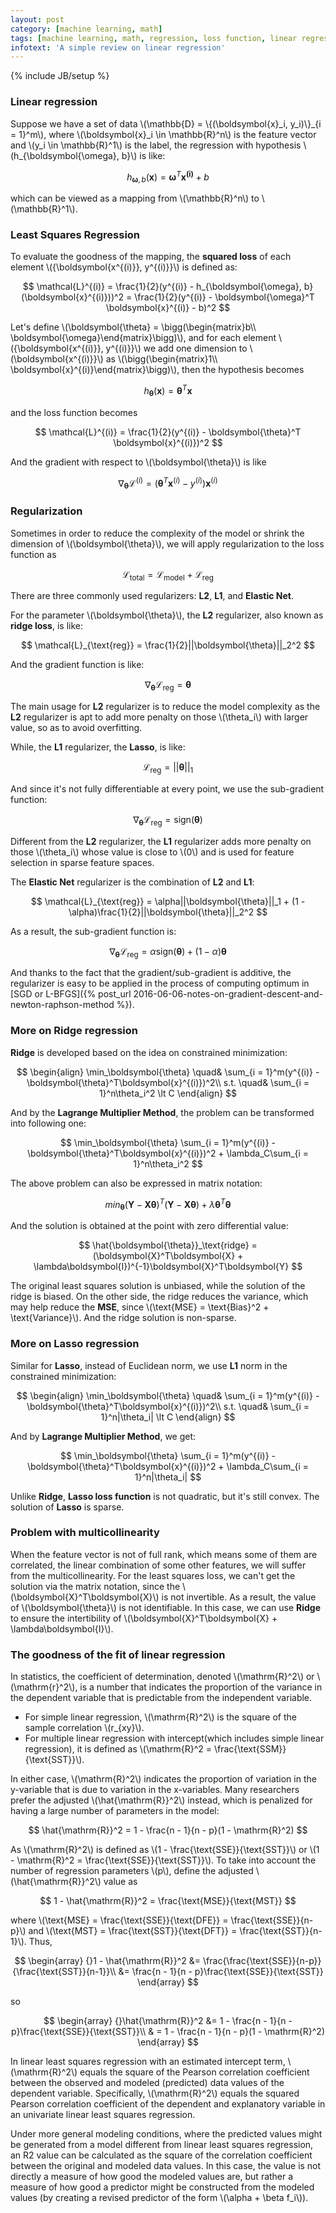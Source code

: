 ```yaml
---
layout: post
category: [machine learning, math]
tags: [machine learning, math, regression, loss function, linear regression, regularization]
infotext: 'A simple review on linear regression'
---
```

{% include JB/setup %}

<script type="text/javascript" src="http://cdn.mathjax.org/mathjax/latest/MathJax.js?config=TeX-AMS-MML_HTMLorMML"></script>

### Linear regression

Suppose we have a set of data \\(\mathbb{D} = \\{(\boldsymbol{x}\_i, y_i)\\}\_{i = 1}^m\\), where 
\\(\boldsymbol{x}\_i \in \mathbb{R}^n\\) is the feature vector and \\(y_i \in \mathbb{R}^1\\) is the label, 
the regression with hypothesis \\(h_{\boldsymbol{\omega}, b}\\) is like:

$$
h_{\boldsymbol{\omega}, b}(\boldsymbol{x}) = \boldsymbol{\omega}^T \boldsymbol{x^{(i)}} + b
$$

which can be viewed as a mapping from \\(\mathbb{R}^n\\) to \\(\mathbb{R}^1\\).

### Least Squares Regression

To evaluate the goodness of the mapping, the __squared loss__ of each element 
\\(\{\boldsymbol{x^{(i)}}, y^{(i)}\}\\) is defined as:

$$
\mathcal{L}^{(i)} = \frac{1}{2}(y^{(i)} - h_{\boldsymbol{\omega}, b}(\boldsymbol{x}^{(i)}))^2 = \frac{1}{2}(y^{(i)} - \boldsymbol{\omega}^T \boldsymbol{x}^{(i)} - b)^2
$$

Let's define \\(\boldsymbol{\theta} = \bigg(\begin{matrix}b\\\\ \boldsymbol{\omega}\end{matrix}\bigg)\\), 
and for each element \\(\{\boldsymbol{x^{(i)}}, y^{(i)}\}\\) we add one dimension to 
\\(\boldsymbol{x^{(i)}}\\) as \\(\bigg(\begin{matrix}1\\\\ \boldsymbol{x}^{(i)}\end{matrix}\bigg)\\), 
then the hypothesis becomes 

$$
h_{\boldsymbol{\theta}}(\boldsymbol{x}) = \boldsymbol{\theta}^T \boldsymbol{x}
$$

and the loss function becomes

$$
\mathcal{L}^{(i)} = \frac{1}{2}(y^{(i)} - \boldsymbol{\theta}^T \boldsymbol{x}^{(i)})^2
$$

And the gradient with respect to \\(\boldsymbol{\theta}\\) is like

$$
\nabla_\boldsymbol{\theta}\mathcal{L}^{(i)} = (\boldsymbol{\theta}^T \boldsymbol{x}^{(i)} - y^{(i)})\boldsymbol{x}^{(i)}
$$

### Regularization

Sometimes in order to reduce the complexity of the model or shrink the dimension of \\(\boldsymbol{\theta}\\), 
we will apply regularization to the loss function as

$$
\mathcal{L}_{\text{total}} = \mathcal{L}_{\text{model}} + \mathcal{L}_{\text{reg}}
$$

There are three commonly used regularizers: __L2__, __L1__, and __Elastic Net__.

For the parameter \\(\boldsymbol{\theta}\\), the __L2__ regularizer, also known as __ridge loss__, is like:

$$
\mathcal{L}_{\text{reg}} = \frac{1}{2}||\boldsymbol{\theta}||_2^2
$$

And the gradient function is like:

$$
\nabla_\boldsymbol{\theta}\mathcal{L}_{\text{reg}} = \boldsymbol{\theta}
$$

The main usage for __L2__ regularizer is to reduce the model complexity as the __L2__ regularizer is 
apt to add more penalty on those \\(\theta_i\\) with larger value, so as to avoid overfitting.

While, the __L1__ regularizer, the __Lasso__, is like:

$$
\mathcal{L}_{\text{reg}} = ||\boldsymbol{\theta}||_1
$$

And since it's not fully differentiable at every point, we use the sub-gradient function:

$$
\nabla_\boldsymbol{\theta}\mathcal{L}_{\text{reg}} = \text{sign}(\boldsymbol{\theta})
$$

Different from the __L2__ regularizer, the __L1__ regularizer adds more penalty on those \\(\theta_i\\) 
whose value is close to \\(0\\) and is used for feature selection in sparse feature spaces.

The __Elastic Net__ regularizer is the combination of __L2__ and __L1__:

$$
\mathcal{L}_{\text{reg}} = \alpha||\boldsymbol{\theta}||_1 + (1 - \alpha)\frac{1}{2}||\boldsymbol{\theta}||_2^2
$$

As a result, the sub-gradient function is:

$$
\nabla_\boldsymbol{\theta}\mathcal{L}_{\text{reg}} = \alpha\text{sign}(\boldsymbol{\theta}) + (1 - \alpha)\boldsymbol{\theta}
$$

And thanks to the fact that the gradient/sub-gradient is additive, the regularizer is easy to be applied 
in the process of computing optimum in [SGD or L-BFGS]({% post_url 2016-06-06-notes-on-gradient-descent-and-newton-raphson-method %}).

### More on Ridge regression

__Ridge__ is developed based on the idea on constrained minimization:

$$
\begin{align}
\min_\boldsymbol{\theta} \quad& \sum_{i = 1}^m(y^{(i)} - \boldsymbol{\theta}^T\boldsymbol{x}^{(i)})^2\\
s.t. \quad& \sum_{i = 1}^n\theta_i^2 \lt C
\end{align}
$$

And by the __Lagrange Multiplier Method__, the problem can be transformed into following one:

$$
\min_\boldsymbol{\theta} \sum_{i = 1}^m(y^{(i)} - \boldsymbol{\theta}^T\boldsymbol{x}^{(i)})^2 + \lambda_C\sum_{i = 1}^n\theta_i^2
$$

The above problem can also be expressed in matrix notation:

$$
min_\boldsymbol{\theta} (\boldsymbol{Y} - \boldsymbol{X}\boldsymbol{\theta})^T(\boldsymbol{Y} - \boldsymbol{X}\boldsymbol{\theta}) + \lambda\boldsymbol{\theta}^T\boldsymbol{\theta}
$$

And the solution is obtained at the point with zero differential value:

$$
\hat{\boldsymbol{\theta}}_\text{ridge} = (\boldsymbol{X}^T\boldsymbol{X} + \lambda\boldsymbol{I})^{-1}\boldsymbol{X}^T\boldsymbol{Y}
$$

The original least squares solution is unbiased, while the solution of the ridge is biased. On the 
other side, the ridge reduces the variance, which may help reduce the __MSE__, since 
\\(\text{MSE} = \text{Bias}^2 + \text{Variance}\\). And the ridge solution is non-sparse.

### More on Lasso regression

Similar for __Lasso__, instead of Euclidean norm, we use __L1__ norm in the constrained minimization:

$$
\begin{align}
\min_\boldsymbol{\theta} \quad& \sum_{i = 1}^m(y^{(i)} - \boldsymbol{\theta}^T\boldsymbol{x}^{(i)})^2\\
s.t. \quad& \sum_{i = 1}^n|\theta_i| \lt C
\end{align}
$$

And by __Lagrange Multiplier Method__, we get:

$$
\min_\boldsymbol{\theta} \sum_{i = 1}^m(y^{(i)} - \boldsymbol{\theta}^T\boldsymbol{x}^{(i)})^2 + \lambda_C\sum_{i = 1}^n|\theta_i|
$$

Unlike __Ridge__, __Lasso loss function__ is not quadratic, but it's still convex. The solution of __Lasso__ 
is sparse.

### Problem with multicollinearity

When the feature vector is not of full rank, which means some of them are correlated, the linear 
combination of some other features, we will suffer from the multicollinearity. For the least squares 
loss, we can't get the solution via the matrix notation, since the 
\\(\boldsymbol{X}^T\boldsymbol{X}\\) is not invertible. As a result, the value of \\(\boldsymbol{\theta}\\) 
is not identifiable. In this case, we can use __Ridge__ to ensure the intertibility of 
\\(\boldsymbol{X}^T\boldsymbol{X} + \lambda\boldsymbol{I}\\).

### The goodness of the fit of linear regression

In statistics, the coefficient of determination, denoted \\(\mathrm{R}^2\\) or \\(\mathrm{r}^2\\), is 
a number that indicates the proportion of the variance in the dependent variable that is predictable 
from the independent variable.

- For simple linear regression, \\(\mathrm{R}^2\\) is the square of the sample correlation 
\\(r_{xy}\\).
- For multiple linear regression with intercept(which includes simple linear regression), it is 
defined as \\(\mathrm{R}^2 = \frac{\text{SSM}}{\text{SST}}\\).

In either case, \\(\mathrm{R}^2\\) indicates the proportion of variation in the y-variable that 
is due to variation in the x-variables. Many researchers prefer the adjusted \\(\hat{\mathrm{R}}^2\\) 
instead, which is penalized for having a large number of parameters in the model:

$$
\hat{\mathrm{R}}^2 = 1 - \frac{n - 1}{n - p}(1 - \mathrm{R}^2)
$$

As \\(\mathrm{R}^2\\) is defined as \\(1 - \frac{\text{SSE}}{\text{SST}}\\) or 
\\(1 - \mathrm{R}^2 = \frac{\text{SSE}}{\text{SST}}\\). To take into account the number of 
regression parameters \\(p\\), define the adjusted \\(\hat{\mathrm{R}}^2\\) value as

$$
1 - \hat{\mathrm{R}}^2 = \frac{\text{MSE}}{\text{MST}}
$$

where \\(\text{MSE} = \frac{\text{SSE}}{\text{DFE}} = \frac{\text{SSE}}{n-p}\\) and 
\\(\text{MST} = \frac{\text{SST}}{\text{DFT}} = \frac{\text{SST}}{n-1}\\). Thus,

$$
\begin{array}
{}1 - \hat{\mathrm{R}}^2 &= \frac{\frac{\text{SSE}}{n-p}}{\frac{\text{SST}}{n-1}}\\
&= \frac{n - 1}{n - p}\frac{\text{SSE}}{\text{SST}}
\end{array}
$$

so

$$
\begin{array}
{}\hat{\mathrm{R}}^2 &= 1 - \frac{n - 1}{n - p}\frac{\text{SSE}}{\text{SST}}\\
& = 1 - \frac{n - 1}{n - p}(1 - \mathrm{R}^2)
\end{array}
$$

In linear least squares regression with an estimated intercept term, \\(\mathrm{R}^2\\) equals the 
square of the Pearson correlation coefficient between the observed and modeled (predicted) data 
values of the dependent variable. Specifically, \\(\mathrm{R}^2\\) equals the squared Pearson 
correlation coefficient of the dependent and explanatory variable in an univariate linear least 
squares regression.

Under more general modeling conditions, where the predicted values might be generated from a model 
different from linear least squares regression, an R2 value can be calculated as the square of the 
correlation coefficient between the original and modeled data values. In this case, the value is 
not directly a measure of how good the modeled values are, but rather a measure of how good a 
predictor might be constructed from the modeled values (by creating a revised predictor of the 
form \\(\alpha + \beta f_i\\)).